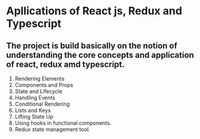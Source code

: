 # Apllications of React js, Redux and Typescript

## The project is build basically on the notion of understanding the core concepts and application of react, redux amd typescript.

1. Rendering Elements
2. Components and Props
3. State and Lifecycle
4. Handling Events
5. Conditional Rendering
6. Lists and Keys
8. Lifting State Up
9. Using hooks in functional components.
10. Redux state management tool.
